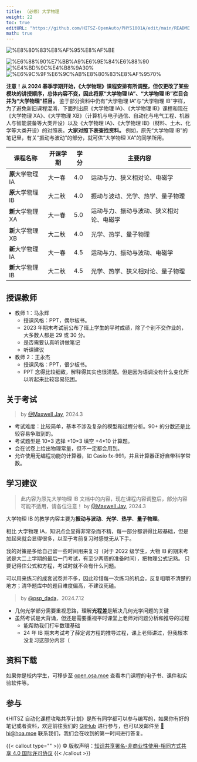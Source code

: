 ```yaml
---
title: （必修）大学物理
weight: 22
toc: true
editURL: "https://github.com/HITSZ-OpenAuto/PHYS1001A/edit/main/README.md"
math: true
---
```


<!--
1. 通过 [Shields.io](https://shields.io/) 生成如下的徽章，标注课程的基本信息。
2. 请根据课程的具体内容增删仓库的子文件夹。子文件夹建议使用小写英文，并且添加 README.md。
3. 关于课程的描述可以不止以下几个方面，酌情增删。
4. hoa.moe 生成本课程对应页面后，请将页面链接复制到 GitHub 仓库的 About/Website 中。
5. 可以在 GitHub 页面的 About/Topics 中为课程添加话题名称。
-->

<div class="img-div hx-mt-4 hx-flex-row hx-justify-start hx-items-center">

![%E8%80%83%E8%AF%95%E8%AF%BE](https://img.shields.io/badge/%E8%80%83%E8%AF%95%E8%AF%BE-red)

![%E6%88%90%E7%BB%A9%E6%9E%84%E6%88%90](https://img.shields.io/badge/%E6%88%90%E7%BB%A9%E6%9E%84%E6%88%90-gold)
![%E4%BD%9C%E4%B8%9A30%](https://img.shields.io/badge/%E4%BD%9C%E4%B8%9A-30%25-wheat)
![%E6%9C%9F%E6%9C%AB%E8%80%83%E8%AF%9570%](https://img.shields.io/badge/%E6%9C%9F%E6%9C%AB%E8%80%83%E8%AF%95-70%25-wheat)

</div>

**注意！从 2024 春季学期开始，《大学物理》课程安排有所调整，但仅更改了某些模块的讲授顺序，总体内容不变，因此将原“大学物理 IA”、“大学物理 IB”栏目合并为“大学物理”栏目。**
鉴于部分资料中仍有“大学物理 IA”与“大学物理 IB”字样，为了避免新旧课程混淆，下面列出原《大学物理 IA》、《大学物理 IB》课程和现在《大学物理 XA》、《大学物理 XB》（计算机与电子通信、自动化与电气工程、机器人与智能装备等大类开设）以及《大学物理 IA》、《大学物理 IB》（材料、土木、化学等大类开设）的对照表。**大家对照下表查找资料。** 例如，原先“大学物理 IB”的笔记里，有关“振动与波动”的部分，就可供“大学物理 XA"的同学所用。

|课程名称 | 开课学期 | 学分 | 主要内容|
|----|---|-|----|
|**原**大学物理 IA|大一春|4.0|运动与力、狭义相对论、电磁学|
|**原**大学物理 IB|大二秋|4.0|振动与波动、光学、热学、量子物理|
|**新**大学物理 XA|大一春|5.0|运动与力、振动与波动、狭义相对论、电磁学|
|**新**大学物理 XB|大二秋|4.0|光学、热学、量子物理|
|**新**大学物理 IA|大一春|4.5|运动与力、振动与波动、电磁学|
|**新**大学物理 IB|大二秋|4.5|光学、热学、狭义相对论、量子物理|

## 授课教师

- 教师 1：马永辉
  - 授课风格：PPT，偶尔板书。
  - 2023 年期末考试前公布了班上学生的平时成绩，除了个别不交作业的，大多数人都是 29 或 30 分。
  - 是否需要认真听讲做笔记
  - 听课建议
- 教师 2：王永杰
  - 授课风格：PPT，很少板书。
  - PPT 念得比较细致，解释得其实也很清楚。但是因为语调没有什么变化所以听起来比较容易犯困。

## 关于考试
> by [@Maxwell Jay](https://github.com/MaxwellJay256), 2024.3

- 考试难度：比较简单，基本不涉及复杂的模型和过程分析。90+ 的分数还是比较容易争取到的。
- 考试题型是 10×3 选择 +10×3 填空 +4*10 计算题。
- 会在试卷上给出物理常量，但不一定都会用到。
- 允许使用无编程功能的计算器，如 Casio fx-991，并且计算器正好自带科学常数。

## 学习建议

> 此内容为原先大学物理 IB 文档中的内容，现在课程内容调整后，部分内容可能不适用，请各位注意！
> by [@Maxwell Jay](https://github.com/MaxwellJay256), 2024.3

大学物理 IB 的教学内容主要为**振动与波动**、**光学**、**热学**、**量子物理**。

相比 大学物理 IA，知识点会显得非常杂而不精，每一部分都讲得比较基础，但是加起来就会显得很多，以至于考前复习时感觉无从下手。

我的对策是多给自己留一些时间用来复习（对于 2022 级学生，大物 IB 的期末考试是大二上学期的最后一门考试，有至少两周的准备时间），把物理公式记熟。
只要记得住公式和方程，考试时就不会有什么问题。

可以用来练习的成套试卷并不多，因此珍惜每一次练习的机会，反复咀嚼不清楚的地方；清华题库中的题目难度偏高，不建议死磕。

> by [@psp_dada](https://github.com/pspdada)，2024.7.12

- 几何光学部分需要重视思路，理解**光程差**是解决几何光学问题的关键
- 虽然考试是大背诵，但还是需要重视平时课堂上老师对问题分析和推导的过程
  - 能帮助我们打牢数理基础
  - 24 年 IB 期末考试考了薛定谔方程的推导过程，课上老师讲过，但我根本没复习这部分内容（
## 资料下载


如果你是校内学生，可移步至 <a href='https://open.osa.moe/openauto/PHYS1001A'>open.osa.moe</a> 查看本门课程的电子书、课件和实验软件等。

## 参与

《HITSZ 自动化课程攻略共享计划》是所有同学都可以参与编写的，如果你有好的笔记或者资料，欢迎前往我们的 [GitHub](https://github.com/HITSZ-OpenAuto) 进行参与，也可以发邮件至 [📮hi@hoa.moe](mailto:hi@hoa.moe) 联系我们，我们会在收到的第一时间进行答复。

{{< callout type="" >}}
  © 版权声明：[知识共享署名-非商业性使用-相同方式共享 4.0 国际许可协议](https://creativecommons.org/licenses/by-nc-sa/4.0/)
{{< /callout >}}
